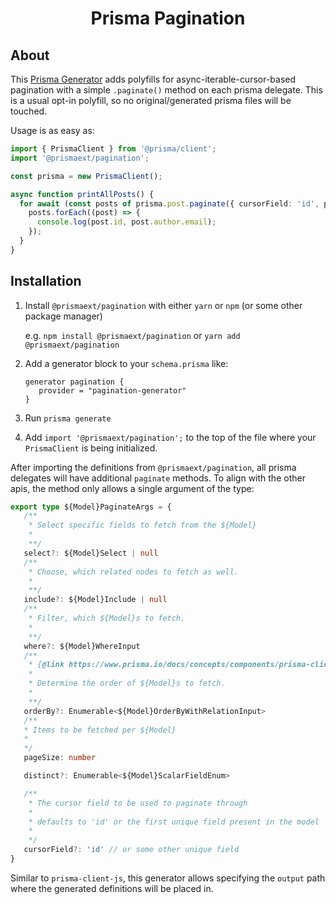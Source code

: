 <h1 align="center">
Prisma Pagination
</h1>

## About

This [Prisma Generator](https://www.prisma.io/docs/reference/api-reference/prisma-schema-reference#generator) adds polyfills for async-iterable-cursor-based pagination with a simple `.paginate()` method on each prisma delegate. This is a usual opt-in polyfill, so no original/generated prisma files will be touched.

Usage is as easy as:

```ts
import { PrismaClient } from '@prisma/client';
import '@prismaext/pagination';

const prisma = new PrismaClient();

async function printAllPosts() {
  for await (const posts of prisma.post.paginate({ cursorField: 'id', pageSize: 50, include: { author: true } })) {
    posts.forEach((post) => {
      console.log(post.id, post.author.email);
    });
  }
}
```

## Installation

1. Install `@prismaext/pagination` with either `yarn` or `npm` (or some other package manager)

   e.g. `npm install @prismaext/pagination` or `yarn add @prismaext/pagination`

2. Add a generator block to your `schema.prisma` like:
   ```prisma
   generator pagination {
      provider = "pagination-generator"
   }
   ```
3. Run `prisma generate`
4. Add `import '@prismaext/pagination';` to the top of the file where your `PrismaClient` is being initialized.

After importing the definitions from `@prismaext/pagination`, all prisma delegates will have additional `paginate` methods. To align with the other apis, the method only allows a single argument of the type:

```ts
export type ${Model}PaginateArgs = {
   /**
    * Select specific fields to fetch from the ${Model}
    *
    **/
   select?: ${Model}Select | null
   /**
    * Choose, which related nodes to fetch as well.
    *
    **/
   include?: ${Model}Include | null
   /**
    * Filter, which ${Model}s to fetch.
    *
    **/
   where?: ${Model}WhereInput
   /**
    * {@link https://www.prisma.io/docs/concepts/components/prisma-client/sorting Sorting Docs}
    *
    * Determine the order of ${Model}s to fetch.
    *
    **/
   orderBy?: Enumerable<${Model}OrderByWithRelationInput>
   /**
   * Items to be fetched per ${Model}
   *
   */
   pageSize: number

   distinct?: Enumerable<${Model}ScalarFieldEnum>

   /**
    * The cursor field to be used to paginate through
    *
    * defaults to 'id' or the first unique field present in the model
    *
    */
   cursorField?: 'id' // or some other unique field
}
```

Similar to `prisma-client-js`, this generator allows specifying the `output` path where the generated definitions will be placed in.
